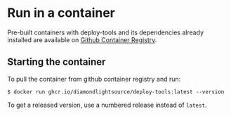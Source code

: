 # Run in a container

Pre-built containers with deploy-tools and its dependencies already
installed are available on [Github Container Registry](https://ghcr.io/DiamondLightSource/deploy-tools).

## Starting the container

To pull the container from github container registry and run:

```
$ docker run ghcr.io/diamondlightsource/deploy-tools:latest --version
```

To get a released version, use a numbered release instead of `latest`.
